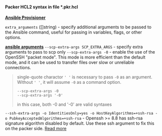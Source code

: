 #### Packer HCL2 syntax in file *.pkr.hcl

[**Ansible Provisioner**](https://developer.hashicorp.com/packer/plugins/provisioners/ansible/ansible) 

`extra_arguments` ([]string) - specify additional arguments to be passed to the Ansible command, useful for passing in variables, flags, or other options.

[**ansible arguments**](https://docs.ansible.com/ansible/latest/cli/ansible.html)
`--scp-extra-args SCP_EXTRA_ARGS` - specify extra arguments to pass to scp only
`--scp-extra-args -0` - enable the use of the OpenSSH "packet mode". This mode is more efficient than the default mode, and it can be used to transfer files over slow or unreliable connections.
>single-quote charactor `' '` is necessary to pass `-0` as an argument. Without `' '`, it will assume `-0` as a command option.
>```
>--scp-extra-args -0 
>--scp-extra-args '-0'
>```
>in this case, both -0 and '-0' are valid syntaxes


`--ssh-extra-args -o IdentitiesOnly=yes -o HostKeyAlgorithms=+ssh-rsa -o PubkeyAcceptedAlgorithms=+ssh-rsa` - Openssh >= 8.8 has ssh-rsa signature algorithm disabled by default. Use these ssh argument to fix this on the packer side. [Read more](https://github.com/hashicorp/packer-plugin-ansible/issues/140)